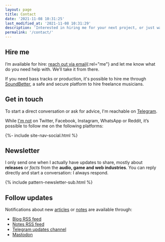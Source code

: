 ```yaml
---
layout: page
title: Contact
date: '2021-11-08 10:31:25'
last_modified_at: '2021-11-08 10:31:29'
description: 'Interested in hiring me for your next project, or just want to connect? Find all the info, including (some) social media and my irregular newsletter.'
permalink: '/contact/'
---
```

## Hire me

I’m available for hire: [reach out via email](mailto:hello@minutestomidnight.co.uk){:rel="me"} and let me know what do you need help with. We’ll take it from there. 

If you need bass tracks or production, it's possible to hire me through [SoundBetter](https://soundbetter.com/profiles/206552-minutes-to-midnight), a safe and secure platform to hire freelance musicians.

## Get in touch

To start a direct conversation or ask for advice, I'm reachable on [Telegram](https://t.me/minutes2midnight).

While [I'm not](/blog/escape-from-social-media/) on Twitter, Facebook, Instagram, WhatsApp or Reddit, it&rsquo;s possible to follow me on the following platforms:

<div class="d-flex justify-content-center my-5">{%- include site-nav-social.html %}</div>

## Newsletter

I only send one when I actually have updates to share, mostly about **releases** or *facts* from the **audio, game and web industries**. You can reply directly and start a conversation: I always respond.

{% include pattern-newsletter-sub.html %}

## Follow updates

Notifications about new [articles](/blog/) or [notes](/notes/) are available through:

- [Blog RSS feed](/feed.xml)
- [Notes RSS feed](/notes.xml)
- [Telegram updates channel](https://t.me/M2Mupdates)
- [Mastodon](https://indieweb.social/@m2m)